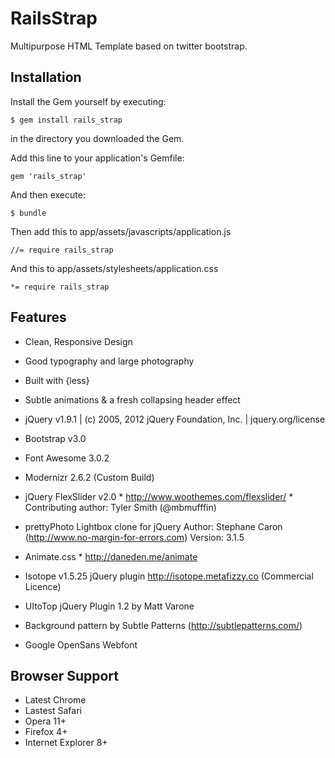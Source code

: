 # RailsStrap

Multipurpose HTML Template based on twitter bootstrap.

## Installation

Install the Gem yourself by executing:

    $ gem install rails_strap

in the directory you downloaded the Gem.


Add this line to your application's Gemfile:

    gem 'rails_strap'

And then execute:

    $ bundle

Then add this to app/assets/javascripts/application.js

    //= require rails_strap

And this to app/assets/stylesheets/application.css

    *= require rails_strap

## Features
* Clean, Responsive Design
* Good typography and large photography
* Built with {less}
* Subtle animations & a fresh collapsing header effect


* jQuery v1.9.1 | (c) 2005, 2012 jQuery Foundation, Inc. | jquery.org/license
* Bootstrap v3.0
* Font Awesome 3.0.2
* Modernizr 2.6.2 (Custom Build)
* jQuery FlexSlider v2.0 * http://www.woothemes.com/flexslider/ * Contributing author: Tyler Smith (@mbmufffin)
* prettyPhoto Lightbox clone for jQuery Author: Stephane Caron (http://www.no-margin-for-errors.com) Version: 3.1.5
* Animate.css * http://daneden.me/animate
* Isotope v1.5.25 jQuery plugin http://isotope.metafizzy.co (Commercial Licence)
* UItoTop jQuery Plugin 1.2 by Matt Varone
* Background pattern by Subtle Patterns (http://subtlepatterns.com/)
* Google OpenSans Webfont

## Browser Support
 - Latest Chrome
 - Lastest Safari
 - Opera 11+
 - Firefox 4+
 - Internet Explorer 8+